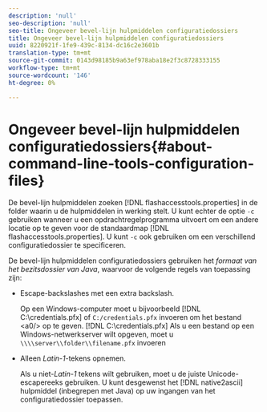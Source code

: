 ```yaml
---
description: 'null'
seo-description: 'null'
seo-title: Ongeveer bevel-lijn hulpmiddelen configuratiedossiers
title: Ongeveer bevel-lijn hulpmiddelen configuratiedossiers
uuid: 8220921f-1fe9-439c-8134-dc16c2e3601b
translation-type: tm+mt
source-git-commit: 0143d98185b9a63ef978aba18e2f3c8728333155
workflow-type: tm+mt
source-wordcount: '146'
ht-degree: 0%

---
```



# Ongeveer bevel-lijn hulpmiddelen configuratiedossiers{#about-command-line-tools-configuration-files}

De bevel-lijn hulpmiddelen zoeken [!DNL flashaccesstools.properties] in de folder waarin u de hulpmiddelen in werking stelt. U kunt echter de optie `-c` gebruiken wanneer u een opdrachtregelprogramma uitvoert om een andere locatie op te geven voor de standaardmap [!DNL flashaccesstools.properties]. U kunt `-c` ook gebruiken om een verschillend configuratiedossier te specificeren.

De bevel-lijn hulpmiddelen configuratiedossiers gebruiken het *formaat van het bezitsdossier van Java*, waarvoor de volgende regels van toepassing zijn:

* Escape-backslashes met een extra backslash.

   Op een Windows-computer moet u bijvoorbeeld [!DNL C:\credentials.pfx] of `C:/credentials.pfx` invoeren om het bestand &lt;a0/> op te geven. [!DNL C:\\credentials.pfx] Als u een bestand op een Windows-netwerkserver wilt opgeven, moet u `\\\\server\\folder\\filename.pfx` invoeren
* Alleen *Latin-1*-tekens opnemen.

   Als u niet-*Latin-1* tekens wilt gebruiken, moet u de juiste Unicode-escapereeks gebruiken. U kunt desgewenst het [!DNL native2ascii] hulpmiddel (inbegrepen met Java) op uw ingangen van het configuratiedossier toepassen.
